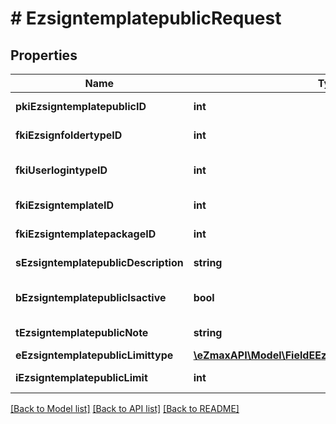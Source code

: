 # # EzsigntemplatepublicRequest

## Properties

Name | Type | Description | Notes
------------ | ------------- | ------------- | -------------
**pkiEzsigntemplatepublicID** | **int** | The unique ID of the Ezsigntemplatepublic | [optional]
**fkiEzsignfoldertypeID** | **int** | The unique ID of the Ezsignfoldertype. |
**fkiUserlogintypeID** | **int** | The unique ID of the Userlogintype  Valid values:  |Value|Description|Detail| |-|-|-| |1|**Email Only**|The Ezsignsigner will receive a secure link by email| |2|**Email and phone or SMS**|The Ezsignsigner will receive a secure link by email and will need to authenticate using SMS or Phone call. **Additional fee applies**| |3|**Email and secret question**|The Ezsignsigner will receive a secure link by email and will need to authenticate using a predefined question and answer| |4|**In person only**|The Ezsignsigner will only be able to sign \&quot;In-Person\&quot; and there won&#39;t be any authentication. No email will be sent for invitation to sign. Make sure you evaluate the risk of signature denial and at minimum, we recommend you use a handwritten signature type| |5|**In person with phone or SMS**|The Ezsignsigner will only be able to sign \&quot;In-Person\&quot; and will need to authenticate using SMS or Phone call. No email will be sent for invitation to sign. **Additional fee applies**| |6|**Embedded**|The Ezsignsigner will only be able to sign in the embedded solution. No email will be sent for invitation to sign. **Additional fee applies**|   |7|**Embedded with phone or SMS**|The Ezsignsigner will only be able to sign in the embedded solution and will need to authenticate using SMS or Phone call. No email will be sent for invitation to sign. **Additional fee applies**|   |8|**No validation**|The Ezsignsigner will not receive an email and won&#39;t have to validate his connection using 2 factor. **Additional fee applies**|      |9|**Sms only**|The Ezsignsigner will not receive an email but will will need to authenticate using SMS. **Additional fee applies**| |
**fkiEzsigntemplateID** | **int** | The unique ID of the Ezsigntemplate | [optional]
**fkiEzsigntemplatepackageID** | **int** | The unique ID of the Ezsigntemplatepackage | [optional]
**sEzsigntemplatepublicDescription** | **string** | The description of the Ezsigntemplatepublic |
**bEzsigntemplatepublicIsactive** | **bool** | Whether the ezsigntemplatepublic is active or not |
**tEzsigntemplatepublicNote** | **string** | The note of the Ezsigntemplatepublic |
**eEzsigntemplatepublicLimittype** | [**\eZmaxAPI\Model\FieldEEzsigntemplatepublicLimittype**](FieldEEzsigntemplatepublicLimittype.md) |  |
**iEzsigntemplatepublicLimit** | **int** | The limit of the Ezsigntemplatepublic |

[[Back to Model list]](../../README.md#models) [[Back to API list]](../../README.md#endpoints) [[Back to README]](../../README.md)
